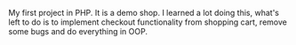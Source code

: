 My first project in PHP. It is a demo shop. I learned a lot doing this, what's left to do is to implement checkout functionality from shopping cart, remove some bugs and do everything in OOP.
